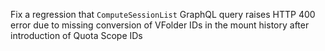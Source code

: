 Fix a regression that `ComputeSessionList` GraphQL query raises HTTP 400 error due to missing conversion of VFolder IDs in the mount history after introduction of Quota Scope IDs
